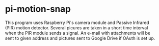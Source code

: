 # pi-motion-snap
This program uses Raspberry Pi's camera module and Passive Infrared (PIR) motion detector. Several picures are taken in a short time interval when the PIR module sends a signal. An e-mail with attachments will be sent to given address and pictures sent to Google Drive if OAuth is set up. 
